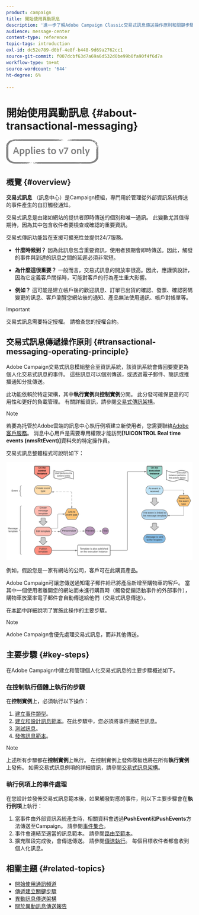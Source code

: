 ```yaml
---
product: campaign
title: 開始使用異動訊息
description: '進一步了解Adobe Campaign Classic交易式訊息傳送操作原則和關鍵步驟。 '
audience: message-center
content-type: reference
topic-tags: introduction
exl-id: dc52e789-d0bf-4e8f-b448-9d69a2762cc1
source-git-commit: f007dcbf63d7a69a6d532d0be99b0fa90f4f6d7a
workflow-type: tm+mt
source-wordcount: '644'
ht-degree: 6%

---
```



# 開始使用異動訊息 {#about-transactional-messaging}

![](../../assets/v7-only.svg)

## 概覽 {#overview}

**交易式訊息** （訊息中心）是Campaign模組，專門用於管理從外部資訊系統傳送的事件產生的自訂觸發通知。

交易式訊息是由諸如網站的提供者即時傳送的個別和唯一通訊。 此變數尤其值得期待，因為其中包含收件者要檢查或確認的重要資訊。

交易式傳訊功能旨在支援可擴充性並提供24/7服務。

* **什麼時候到？** 因為此訊息包含重要資訊，使用者預期會即時傳送。因此，觸發的事件與到達的訊息之間的延遲必須非常短。

* **為什麼這很重要？** 一般而言，交易式訊息的開放率很高。因此，應謹慎設計，因為它定義客戶關係時，可能對客戶的行為產生重大影響。

* **例如？** 這可能是建立帳戶後的歡迎訊息、訂單已出貨的確認、發票、確認密碼變更的訊息、客戶瀏覽您網站後的通知、產品無法使用通訊、帳戶對帳單等。

>[!IMPORTANT]
>
>交易式訊息需要特定授權。 請檢查您的授權合約。

<!--Before starting with transactional messaging, make sure you read the corresponding [best practices and limitations]().-->

## 交易式訊息傳遞操作原則 {#transactional-messaging-operating-principle}

Adobe Campaign交易式訊息模組整合至資訊系統，該資訊系統會傳回要變更為個人化交易式訊息的事件。 這些訊息可以個別傳送，或透過電子郵件、簡訊或推播通知分批傳送。

此功能依賴於特定架構，其中&#x200B;**執行實例**&#x200B;與&#x200B;**控制實例**&#x200B;分開。 此分發可確保更高的可用性和更好的負載管理。 有關詳細資訊，請參閱[交易式傳訊架構](../../message-center/using/transactional-messaging-architecture.md)。

>[!NOTE]
>
>若要為托管於Adobe雲端的訊息中心執行例項建立新使用者，您需要聯絡[Adobe客戶服務](https://helpx.adobe.com/tw/enterprise/admin-guide.html/enterprise/using/support-for-experience-cloud.ug.html)。 消息中心用戶是需要專用權限才能訪問&#x200B;**[!UICONTROL Real time events (nmsRtEvent)]**&#x200B;資料夾的特定操作員。

交易式訊息整體程式可說明如下：

![](assets/transactional-msg-overview.png)

例如，假設您是一家有網站的公司，客戶可在此購買產品。

Adobe Campaign可讓您傳送通知電子郵件給已將產品新增至購物車的客戶。 當其中一個使用者離開您的網站而未進行購買時（觸發促銷活動事件的外部事件），購物車放棄率電子郵件會自動傳送給他們（交易式訊息傳送）。

在[本節](#key-steps)中詳細說明了實施此操作的主要步驟。

>[!NOTE]
>
>Adobe Campaign會優先處理交易式訊息，而非其他傳送。

## 主要步驟 {#key-steps}

在Adobe Campaign中建立和管理個人化交易式訊息的主要步驟概述如下。

### 在控制執行個體上執行的步驟

在&#x200B;**控制實例**&#x200B;上，必須執行以下操作：

1. [建立事件類型](../../message-center/using/creating-event-types.md)。
1. [建立和設計訊息範本](../../message-center/using/creating-the-message-template.md)。在此步驟中，您必須將事件連結至訊息。
1. [測試訊息](../../message-center/using/testing-message-templates.md)。
1. [發佈訊息範本](../../message-center/using/publishing-message-templates.md)。

>[!NOTE]
>
>上述所有步驟都在&#x200B;**控制實例**&#x200B;上執行。 在控制實例上發佈模板也將在所有&#x200B;**執行實例**&#x200B;上發佈。 如需交易式訊息例項的詳細資訊，請參閱[交易式訊息架構](../../message-center/using/transactional-messaging-architecture.md)。

### 執行例項上的事件處理

在您設計並發佈交易式訊息範本後，如果觸發對應的事件，則以下主要步驟會在&#x200B;**執行例項**&#x200B;上執行：

1. 當事件由外部資訊系統產生時，相關資料會透過&#x200B;**PushEvent**&#x200B;和&#x200B;**PushEvents**&#x200B;方法傳送至Campaign。 請參閱[事件集合](../../message-center/using/about-event-processing.md#event-collection)。
1. 事件會連結至適當的訊息範本。 請參閱[路由至範本](../../message-center/using/about-event-processing.md#routing-towards-a-template)。
1. 擴充階段完成後，會傳送傳送。 請參閱[傳送執行](../../message-center/using/delivery-execution.md)。 每個目標收件者都會收到個人化訊息。

## 相關主題 {#related-topics}

* [開始使用通訊頻道](../../delivery/using/communication-channels.md)
* [傳遞建立關鍵步驟](../../delivery/using/steps-about-delivery-creation-steps.md)
* [異動訊息傳送架構](../../message-center/using/transactional-messaging-architecture.md)
* [關於異動訊息傳送報告](../../message-center/using/about-transactional-messaging-reports.md)
